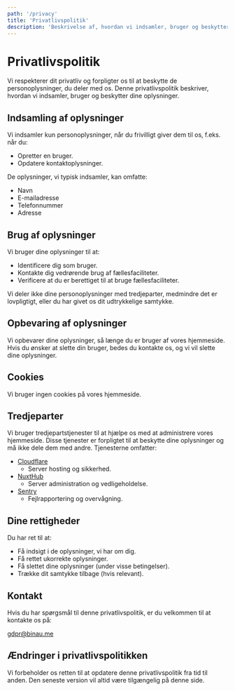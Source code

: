 ```yaml
---
path: '/privacy'
title: 'Privatlivspolitik'
description: 'Beskrivelse af, hvordan vi indsamler, bruger og beskytter dine oplysninger.'
---
```


# Privatlivspolitik

Vi respekterer dit privatliv og forpligter os til at beskytte de personoplysninger, du deler med os. Denne privatlivspolitik beskriver, hvordan vi indsamler, bruger og beskytter dine oplysninger.

## Indsamling af oplysninger

Vi indsamler kun personoplysninger, når du frivilligt giver dem til os, f.eks. når du:

- Opretter en bruger.
- Opdatere kontaktoplysninger.

De oplysninger, vi typisk indsamler, kan omfatte:

- Navn
- E-mailadresse
- Telefonnummer
- Adresse

## Brug af oplysninger

Vi bruger dine oplysninger til at:

- Identificere dig som bruger.
- Kontakte dig vedrørende brug af fællesfaciliteter.
- Verificere at du er berettiget til at bruge fællesfaciliteter.

Vi deler ikke dine personoplysninger med tredjeparter, medmindre det er lovpligtigt, eller du har givet os dit udtrykkelige samtykke.

## Opbevaring af oplysninger

Vi opbevarer dine oplysninger, så længe du er bruger af vores hjemmeside. Hvis du ønsker at slette din bruger, bedes du kontakte os, og vi vil slette dine oplysninger.

## Cookies

Vi bruger ingen cookies på vores hjemmeside.

## Tredjeparter

Vi bruger tredjepartstjenester til at hjælpe os med at administrere vores hjemmeside. Disse tjenester er forpligtet til at beskytte dine oplysninger og må ikke dele dem med andre. Tjenesterne omfatter:

- [Cloudflare](https://www.cloudflare.com/trust-hub/gdpr/)
  - Server hosting og sikkerhed.
- [NuxtHub](https://admin.hub.nuxt.com/privacy)
  - Server administration og vedligeholdelse.
- [Sentry](https://sentry.io/privacy/)
  - Fejlrapportering og overvågning.

## Dine rettigheder

Du har ret til at:

- Få indsigt i de oplysninger, vi har om dig.
- Få rettet ukorrekte oplysninger.
- Få slettet dine oplysninger (under visse betingelser).
- Trække dit samtykke tilbage (hvis relevant).

## Kontakt

Hvis du har spørgsmål til denne privatlivspolitik, er du velkommen til at kontakte os på:

gdpr@binau.me

## Ændringer i privatlivspolitikken

Vi forbeholder os retten til at opdatere denne privatlivspolitik fra tid til anden. Den seneste version vil altid være tilgængelig på denne side.
